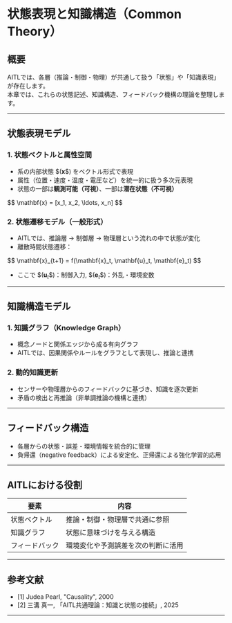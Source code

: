 
# 状態表現と知識構造（Common Theory）

## 概要

AITLでは、各層（推論・制御・物理）が共通して扱う「状態」や「知識表現」が存在します。  
本章では、これらの状態記述、知識構造、フィードバック機構の理論を整理します。

---

## 状態表現モデル

### 1. 状態ベクトルと属性空間

- 系の内部状態 \$$( \mathbf{x} \$$) をベクトル形式で表現  
- 属性（位置・速度・温度・電圧など）を統一的に扱う多次元表現  
- 状態の一部は**観測可能（可視）**、一部は**潜在状態（不可視）**

\$$
\mathbf{x} = [x_1, x_2, \ldots, x_n]
\$$

### 2. 状態遷移モデル（一般形式）

- AITLでは、推論層 → 制御層 → 物理層という流れの中で状態が変化  
- 離散時間状態遷移：

\$$
\mathbf{x}_{t+1} = f(\mathbf{x}_t, \mathbf{u}_t, \mathbf{e}_t)
\$$

- ここで \$$( \mathbf{u}_t \$$)：制御入力, \$$( \mathbf{e}_t \$$)：外乱・環境変数

---

## 知識構造モデル

### 1. 知識グラフ（Knowledge Graph）

- 概念ノードと関係エッジから成る有向グラフ  
- AITLでは、因果関係やルールをグラフとして表現し、推論と連携

### 2. 動的知識更新

- センサーや物理層からのフィードバックに基づき、知識を逐次更新  
- 矛盾の検出と再推論（非単調推論の機構と連携）

---

## フィードバック構造

- 各層からの状態・誤差・環境情報を統合的に管理  
- 負帰還（negative feedback）による安定化、正帰還による強化学習的応用

---

## AITLにおける役割

| 要素 | 内容 |
|------|------|
| 状態ベクトル | 推論・制御・物理層で共通に参照 |
| 知識グラフ | 状態に意味づけを与える構造 |
| フィードバック | 環境変化や予測誤差を次の判断に活用 |

---

## 参考文献

- [1] Judea Pearl, "Causality", 2000  
- [2] 三溝 真一, 「AITL共通理論：知識と状態の接続」, 2025

---

